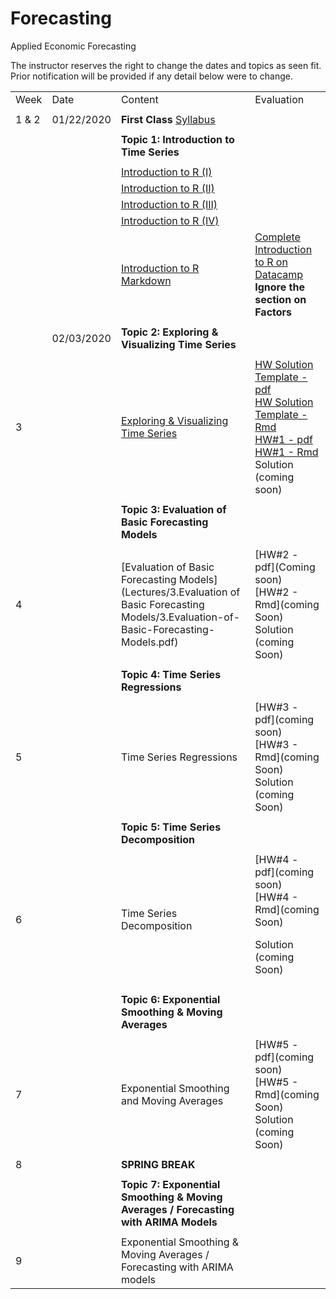 # Forecasting
Applied Economic Forecasting

The instructor reserves the right to change the dates and topics as seen fit. Prior notification will be provided if any detail below were to change.

|         |                |                                                                                                                                                                                                    |                                                                                                                                    | 
|---------|----------------|----------------------------------------------------------------------------------------------------------------------------------------------------------------------------------------------------|------------------------------------------------------------------------------------------------------------------------------------| 
| Week      | Date             | Content                                 | Evaluation |
|           |                  |                                         |            |
| 1 & 2     | 01/22/2020       | **First Class** [Syllabus](Syllabus)    |            |
|           |                  |                                         |            |
|           |                  | **Topic 1: Introduction to Time Series**            |            |
|           |                  |                                         |            |
|           |                  | [Introduction to R (I)](Lectures/1.Introduction/R_intro_I.pdf)                  |            |
|           |                  | [Introduction to R (II)](Lectures/1.Introduction/R_intro_II.pdf)                 |            |
|           |                  | [Introduction to R (III)](Lectures/1.Introduction/R_intro_III.pdf)                |            |
|           |                  | [Introduction to R (IV)](Lectures/1.Introduction/R_intro_IV.pdf)                |            |
|           |                  | [Introduction to R Markdown](Lectures/1.Introduction/RMarkdown_Intro.pdf)             | [Complete Introduction to R on Datacamp](https://www.datacamp.com/courses/free-introduction-to-r/) **Ignore the section on Factors**           |
|           |                  |                                         |            |
|           |02/03/2020        | **Topic 2: Exploring & Visualizing Time Series**     |            |
|           |                   |                                          |            |
| 3         |                  | [Exploring & Visualizing Time Series](Lectures/2.Exploring%20&%20Visualizing%20Time%20Series/2-Visualizing-Time-Series.pdf)    |  [HW Solution Template - pdf](Homework/Solution_Template/Homework_Solution_Template.pdf) <br> [HW Solution Template - Rmd](Homework/Solution_Template/Homework_Solution_Template.Rmd) <br> [HW\#1 - pdf](Homework/Homework1/Homework1_S2020.pdf) <br> [HW\#1 - Rmd](Homework/Homework1/Homework1_S2020.Rmd) <br> Solution (coming soon) |
|           |                  |                                         |            |
|          |                  | **Topic 3: Evaluation of Basic Forecasting Models** |            |
|           |                  |                                         |            |
| 4         |                  |[Evaluation of Basic Forecasting Models](Lectures/3.Evaluation of Basic Forecasting Models/3.Evaluation-of-Basic-Forecasting-Models.pdf)  | [HW\#2 - pdf](Coming soon) <br> [HW\#2 - Rmd](coming Soon) <br> Solution (coming Soon)            |
|           |                  |                                         |            |
|           |                  | **Topic 4: Time Series Regressions**    |            |
|           |                  |                                         |            |
|5          |                  | Time Series Regressions                 | [HW\#3 - pdf](coming soon) <br> [HW\#3 - Rmd](coming Soon) <br> Solution (coming Soon)           |
|           |                  |                                         |            |
|           |                  | **Topic 5: Time Series Decomposition**  |            |
|           |                  |                                         |            |
|6          |                  | Time Series Decomposition               | [HW\#4 - pdf](coming soon) <br> [HW\#4 - Rmd](coming Soon) <p> Solution (coming Soon)           |
|           |                  |                                         |            |
|           |                  | **Topic 6: Exponential Smoothing & Moving Averages**    |            |
|           |                  |                                         |            |
|7          |                  | Exponential Smoothing and Moving Averages                 | [HW\#5 - pdf](coming soon) <br> [HW\#5 - Rmd](coming Soon) <br> Solution (coming Soon)           |
|           |                  |                                         |            |
|8           |                  | **SPRING BREAK**                        |            |
|           |                  |                                         |            |
|           |                  | **Topic 7: Exponential Smoothing & Moving Averages / Forecasting with ARIMA Models**    |            |
|           |                  |                                         |            |
|9          |                  | Exponential Smoothing & Moving Averages / Forecasting with ARIMA models                 |             |
